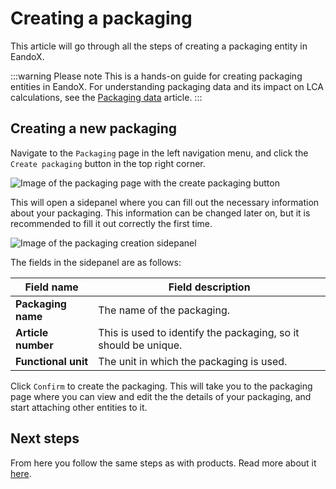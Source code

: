# Creating a packaging

This article will go through all the steps of creating a packaging entity in EandoX.

:::warning Please note
This is a hands-on guide for creating packaging entities in EandoX. For understanding packaging data and its impact on LCA calculations, see the [Packaging data](/documentation/understanding-lca/packaging-data) article.
:::

<YouTubeEmbed videoId="H0RbSqDxcG8" />

## Creating a new packaging

Navigate to the `Packaging` page in the left navigation menu, and click the `Create packaging` button in the top right corner.

![Image of the packaging page with the create packaging button](/images/packaging/create-button.jpg)

This will open a sidepanel where you can fill out the necessary information about your packaging. This information can be changed later on, but it is recommended to fill it out correctly the first time.

![Image of the packaging creation sidepanel](/images/packaging/create-modal.jpg)

The fields in the sidepanel are as follows:

| Field name          | Field description                                               |
| ------------------- | --------------------------------------------------------------- |
| **Packaging name**  | The name of the packaging.                                      |
| **Article number**  | This is used to identify the packaging, so it should be unique. |
| **Functional unit** | The unit in which the packaging is used.                        |

Click `Confirm` to create the packaging. This will take you to the packaging page where you can view and edit the the details of your packaging, and start attaching other entities to it.

## Next steps

From here you follow the same steps as with products. Read more about it [here](/documentation/product/creating-a-product.md).
